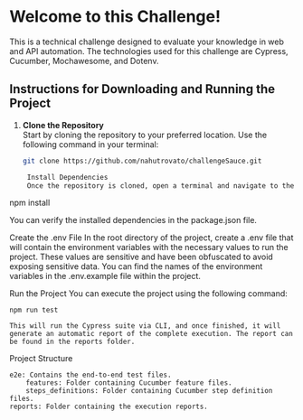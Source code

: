 # Welcome to this Challenge!

This is a technical challenge designed to evaluate your knowledge in web and API automation.
The technologies used for this challenge are Cypress, Cucumber, Mochawesome, and Dotenv.

## Instructions for Downloading and Running the Project

1. **Clone the Repository**  
   Start by cloning the repository to your preferred location. Use the following command in your terminal:
   
   ```bash
   git clone https://github.com/nahutrovato/challengeSauce.git

    Install Dependencies
    Once the repository is cloned, open a terminal and navigate to the root directory of the project. Then, execute the following command to install all necessary dependencies:

npm install

You can verify the installed dependencies in the package.json file.

Create the .env File
In the root directory of the project, create a .env file that will contain the environment variables with the necessary values to run the project. These values are sensitive and have been obfuscated to avoid exposing sensitive data. You can find the names of the environment variables in the .env.example file within the project.

Run the Project
You can execute the project using the following command:

    npm run test

    This will run the Cypress suite via CLI, and once finished, it will generate an automatic report of the complete execution. The report can be found in the reports folder.

Project Structure

    e2e: Contains the end-to-end test files.
        features: Folder containing Cucumber feature files.
        steps_definitions: Folder containing Cucumber step definition files.
    reports: Folder containing the execution reports.
